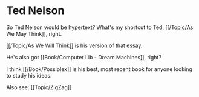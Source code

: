 # Ted Nelson

So Ted Nelson would be hypertext? What's my shortcut to Ted, [[/Topic/As We May Think]], right. 

[[/Topic/As We Will Think]] is his version of that essay. 

He's also got [[Book/Computer Lib - Dream Machines]], right? 

I think [[/Book/Possiplex]] is his best, most recent book for anyone looking to study his ideas. 

Also see: [[Topic/ZigZag]]